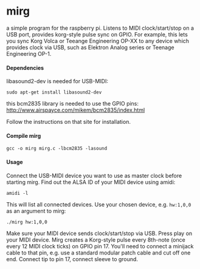 # mirg
a simple program for the raspberry pi. Listens to MIDI clock/start/stop on a USB port, provides korg-style pulse sync on GPIO. For example, this lets you sync Korg Volca or Teeange Engineering OP-XX to any device which provides clock via USB, such as Elektron Analog series or Teenage Engineering OP-1.

#### Dependencies
libasound2-dev is needed for USB-MIDI:

    sudo apt-get install libasound2-dev

this bcm2835 library is needed to use the GPIO pins:
http://www.airspayce.com/mikem/bcm2835/index.html

Follow the instructions on that site for installation.

#### Compile mirg
    gcc -o mirg mirg.c -lbcm2835 -lasound

#### Usage
Connect the USB-MIDI device you want to use as master clock before starting mirg.
Find out the ALSA ID of your MIDI device using amidi:

    amidi -l

This will list all connected devices. Use your chosen device, e.g. `hw:1,0,0` as an argument to mirg:

    ./mirg hw:1,0,0

Make sure your MIDI device sends clock/start/stop via USB. Press play on your MIDI device. Mirg creates a Korg-style pulse every 8th-note (once every 12 MIDI clock ticks) on GPIO pin 17. You'll need to connect a minijack cable to that pin, e.g. use a standard modular patch cable and cut off one end. Connect tip to pin 17, connect sleeve to ground.